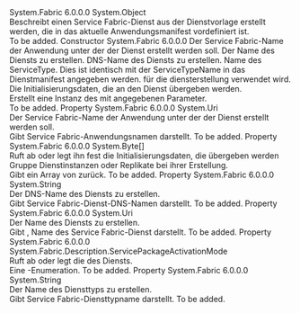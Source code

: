 <Type Name="ServiceFromTemplateDescription" FullName="System.Fabric.Description.ServiceFromTemplateDescription">
  <TypeSignature Language="C#" Value="public sealed class ServiceFromTemplateDescription" />
  <TypeSignature Language="ILAsm" Value=".class public auto ansi sealed beforefieldinit ServiceFromTemplateDescription extends System.Object" />
  <TypeSignature Language="DocId" Value="T:System.Fabric.Description.ServiceFromTemplateDescription" />
  <TypeSignature Language="VB.NET" Value="Public NotInheritable Class ServiceFromTemplateDescription" />
  <TypeSignature Language="F#" Value="type ServiceFromTemplateDescription = class" />
  <AssemblyInfo>
    <AssemblyName>System.Fabric</AssemblyName>
    <AssemblyVersion>6.0.0.0</AssemblyVersion>
  </AssemblyInfo>
  <Base>
    <BaseTypeName>System.Object</BaseTypeName>
  </Base>
  <Interfaces />
  <Docs>
    <summary>
            Beschreibt einen Service Fabric-Dienst aus der Dienstvorlage erstellt werden, die in das aktuelle Anwendungsmanifest vordefiniert ist.
            </summary>
    <remarks>To be added.</remarks>
  </Docs>
  <Members>
    <Member MemberName=".ctor">
      <MemberSignature Language="C#" Value="public ServiceFromTemplateDescription (Uri applicationName, Uri serviceName, string serviceDnsName, string serviceTypeName, System.Fabric.Description.ServicePackageActivationMode servicePackageActivationMode, byte[] initializationData);" />
      <MemberSignature Language="ILAsm" Value=".method public hidebysig specialname rtspecialname instance void .ctor(class System.Uri applicationName, class System.Uri serviceName, string serviceDnsName, string serviceTypeName, valuetype System.Fabric.Description.ServicePackageActivationMode servicePackageActivationMode, unsigned int8[] initializationData) cil managed" />
      <MemberSignature Language="DocId" Value="M:System.Fabric.Description.ServiceFromTemplateDescription.#ctor(System.Uri,System.Uri,System.String,System.String,System.Fabric.Description.ServicePackageActivationMode,System.Byte[])" />
      <MemberSignature Language="F#" Value="new System.Fabric.Description.ServiceFromTemplateDescription : Uri * Uri * string * string * System.Fabric.Description.ServicePackageActivationMode * byte[] -&gt; System.Fabric.Description.ServiceFromTemplateDescription" Usage="new System.Fabric.Description.ServiceFromTemplateDescription (applicationName, serviceName, serviceDnsName, serviceTypeName, servicePackageActivationMode, initializationData)" />
      <MemberType>Constructor</MemberType>
      <AssemblyInfo>
        <AssemblyName>System.Fabric</AssemblyName>
        <AssemblyVersion>6.0.0.0</AssemblyVersion>
      </AssemblyInfo>
      <Parameters>
        <Parameter Name="applicationName" Type="System.Uri" />
        <Parameter Name="serviceName" Type="System.Uri" />
        <Parameter Name="serviceDnsName" Type="System.String" />
        <Parameter Name="serviceTypeName" Type="System.String" />
        <Parameter Name="servicePackageActivationMode" Type="System.Fabric.Description.ServicePackageActivationMode" />
        <Parameter Name="initializationData" Type="System.Byte[]" />
      </Parameters>
      <Docs>
        <param name="applicationName">Der Service Fabric-Name der Anwendung unter der der Dienst erstellt werden soll.</param>
        <param name="serviceName">Der Name des Diensts zu erstellen.</param>
        <param name="serviceDnsName">DNS-Name des Diensts zu erstellen.</param>
        <param name="serviceTypeName">Name des ServiceType. Dies ist identisch mit der ServiceTypeName in das Dienstmanifest angegeben werden.</param>
        <param name="servicePackageActivationMode">
          <see cref="T:System.Fabric.Description.ServicePackageActivationMode" />für die diensterstellung verwendet wird.
            </param>
        <param name="initializationData">Die Initialisierungsdaten, die an den Dienst übergeben werden.</param>
        <summary>
            Erstellt eine Instanz des <see cref="T:System.Fabric.Description.ServiceFromTemplateDescription" /> mit angegebenen Parameter.
            </summary>
        <remarks>To be added.</remarks>
      </Docs>
    </Member>
    <Member MemberName="ApplicationName">
      <MemberSignature Language="C#" Value="public Uri ApplicationName { get; }" />
      <MemberSignature Language="ILAsm" Value=".property instance class System.Uri ApplicationName" />
      <MemberSignature Language="DocId" Value="P:System.Fabric.Description.ServiceFromTemplateDescription.ApplicationName" />
      <MemberSignature Language="VB.NET" Value="Public ReadOnly Property ApplicationName As Uri" />
      <MemberSignature Language="F#" Value="member this.ApplicationName : Uri" Usage="System.Fabric.Description.ServiceFromTemplateDescription.ApplicationName" />
      <MemberType>Property</MemberType>
      <AssemblyInfo>
        <AssemblyName>System.Fabric</AssemblyName>
        <AssemblyVersion>6.0.0.0</AssemblyVersion>
      </AssemblyInfo>
      <ReturnValue>
        <ReturnType>System.Uri</ReturnType>
      </ReturnValue>
      <Docs>
        <summary>
            Der Service Fabric-Name der Anwendung unter der der Dienst erstellt werden soll.
            </summary>
        <value>
            Gibt <see cref="T:System.Uri" /> Service Fabric-Anwendungsnamen darstellt.
            </value>
        <remarks>To be added.</remarks>
      </Docs>
    </Member>
    <Member MemberName="InitializationData">
      <MemberSignature Language="C#" Value="public byte[] InitializationData { get; }" />
      <MemberSignature Language="ILAsm" Value=".property instance unsigned int8[] InitializationData" />
      <MemberSignature Language="DocId" Value="P:System.Fabric.Description.ServiceFromTemplateDescription.InitializationData" />
      <MemberSignature Language="VB.NET" Value="Public ReadOnly Property InitializationData As Byte()" />
      <MemberSignature Language="F#" Value="member this.InitializationData : byte[]" Usage="System.Fabric.Description.ServiceFromTemplateDescription.InitializationData" />
      <MemberType>Property</MemberType>
      <AssemblyInfo>
        <AssemblyName>System.Fabric</AssemblyName>
        <AssemblyVersion>6.0.0.0</AssemblyVersion>
      </AssemblyInfo>
      <ReturnValue>
        <ReturnType>System.Byte[]</ReturnType>
      </ReturnValue>
      <Docs>
        <summary>
            Ruft ab oder legt ihn fest die Initialisierungsdaten, die übergeben werden Gruppe Dienstinstanzen oder Replikate bei ihrer Erstellung.
            </summary>
        <value>
          <para>Gibt ein Array von <see cref="T:System.Byte" /> zurück.</para>
        </value>
        <remarks>To be added.</remarks>
      </Docs>
    </Member>
    <Member MemberName="ServiceDnsName">
      <MemberSignature Language="C#" Value="public string ServiceDnsName { get; }" />
      <MemberSignature Language="ILAsm" Value=".property instance string ServiceDnsName" />
      <MemberSignature Language="DocId" Value="P:System.Fabric.Description.ServiceFromTemplateDescription.ServiceDnsName" />
      <MemberSignature Language="VB.NET" Value="Public ReadOnly Property ServiceDnsName As String" />
      <MemberSignature Language="F#" Value="member this.ServiceDnsName : string" Usage="System.Fabric.Description.ServiceFromTemplateDescription.ServiceDnsName" />
      <MemberType>Property</MemberType>
      <AssemblyInfo>
        <AssemblyName>System.Fabric</AssemblyName>
        <AssemblyVersion>6.0.0.0</AssemblyVersion>
      </AssemblyInfo>
      <ReturnValue>
        <ReturnType>System.String</ReturnType>
      </ReturnValue>
      <Docs>
        <summary>
            Der DNS-Name des Diensts zu erstellen.
            </summary>
        <value>
            Gibt <see cref="T:System.String" /> Service Fabric-Dienst-DNS-Namen darstellt.
            </value>
        <remarks>To be added.</remarks>
      </Docs>
    </Member>
    <Member MemberName="ServiceName">
      <MemberSignature Language="C#" Value="public Uri ServiceName { get; }" />
      <MemberSignature Language="ILAsm" Value=".property instance class System.Uri ServiceName" />
      <MemberSignature Language="DocId" Value="P:System.Fabric.Description.ServiceFromTemplateDescription.ServiceName" />
      <MemberSignature Language="VB.NET" Value="Public ReadOnly Property ServiceName As Uri" />
      <MemberSignature Language="F#" Value="member this.ServiceName : Uri" Usage="System.Fabric.Description.ServiceFromTemplateDescription.ServiceName" />
      <MemberType>Property</MemberType>
      <AssemblyInfo>
        <AssemblyName>System.Fabric</AssemblyName>
        <AssemblyVersion>6.0.0.0</AssemblyVersion>
      </AssemblyInfo>
      <ReturnValue>
        <ReturnType>System.Uri</ReturnType>
      </ReturnValue>
      <Docs>
        <summary>
            Der Name des Diensts zu erstellen.
            </summary>
        <value>
            Gibt <see cref="T:System.Uri" /> , Name des Service Fabric-Dienst darstellt.
            </value>
        <remarks>To be added.</remarks>
      </Docs>
    </Member>
    <Member MemberName="ServicePackageActivationMode">
      <MemberSignature Language="C#" Value="public System.Fabric.Description.ServicePackageActivationMode ServicePackageActivationMode { get; }" />
      <MemberSignature Language="ILAsm" Value=".property instance valuetype System.Fabric.Description.ServicePackageActivationMode ServicePackageActivationMode" />
      <MemberSignature Language="DocId" Value="P:System.Fabric.Description.ServiceFromTemplateDescription.ServicePackageActivationMode" />
      <MemberSignature Language="VB.NET" Value="Public ReadOnly Property ServicePackageActivationMode As ServicePackageActivationMode" />
      <MemberSignature Language="F#" Value="member this.ServicePackageActivationMode : System.Fabric.Description.ServicePackageActivationMode" Usage="System.Fabric.Description.ServiceFromTemplateDescription.ServicePackageActivationMode" />
      <MemberType>Property</MemberType>
      <AssemblyInfo>
        <AssemblyName>System.Fabric</AssemblyName>
        <AssemblyVersion>6.0.0.0</AssemblyVersion>
      </AssemblyInfo>
      <ReturnValue>
        <ReturnType>System.Fabric.Description.ServicePackageActivationMode</ReturnType>
      </ReturnValue>
      <Docs>
        <summary>
            Ruft ab oder legt die <see cref="T:System.Fabric.Description.ServicePackageActivationMode" /> des Diensts.
            </summary>
        <value>
             Eine <see cref="T:System.Fabric.Description.ServicePackageActivationMode" />-Enumeration.
            </value>
        <remarks>To be added.</remarks>
      </Docs>
    </Member>
    <Member MemberName="ServiceTypeName">
      <MemberSignature Language="C#" Value="public string ServiceTypeName { get; }" />
      <MemberSignature Language="ILAsm" Value=".property instance string ServiceTypeName" />
      <MemberSignature Language="DocId" Value="P:System.Fabric.Description.ServiceFromTemplateDescription.ServiceTypeName" />
      <MemberSignature Language="VB.NET" Value="Public ReadOnly Property ServiceTypeName As String" />
      <MemberSignature Language="F#" Value="member this.ServiceTypeName : string" Usage="System.Fabric.Description.ServiceFromTemplateDescription.ServiceTypeName" />
      <MemberType>Property</MemberType>
      <AssemblyInfo>
        <AssemblyName>System.Fabric</AssemblyName>
        <AssemblyVersion>6.0.0.0</AssemblyVersion>
      </AssemblyInfo>
      <ReturnValue>
        <ReturnType>System.String</ReturnType>
      </ReturnValue>
      <Docs>
        <summary>
            Der Name des Diensttyps zu erstellen.
            </summary>
        <value>
            Gibt <see cref="T:System.String" /> Service Fabric-Diensttypname darstellt.
            </value>
        <remarks>To be added.</remarks>
      </Docs>
    </Member>
  </Members>
</Type>